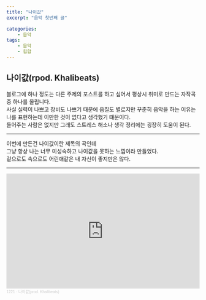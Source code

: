 ```yaml
---
title: "나이값"
excerpt: "음악 첫번째 글"

categories:
    - 음악
tags:
    - 음악
    - 힙합
---
```


## 나이값(rpod. Khalibeats)

블로그에 하나 정도는 다른 주제의 포스트를 하고 싶어서 평상시 취미로 만드는 자작곡 중 하나를 올립니다.  
사실 실력이 나쁘고 장비도 나쁘기 때문에 음질도 별로지만 꾸준히 음악을 하는 이유는  
나를 표현하는데 이만한 것이 없다고 생각했기 떄문이다.  
들어주는 사람은 없지만 그래도 스트레스 해소나 생각 정리에는 굉장히 도움이 된다.

---

이번에 만든건 나이값이란 제목의 곡인데  
그냥 항상 나는 너무 미성숙하고 나이값을 못하는 느낌이라 만들었다.  
겉으로도 속으로도 어린애같은 내 자신이 좋지만은 않다.   

---

<iframe width="100%" height="300" scrolling="no" frameborder="no" allow="autoplay" src="https://w.soundcloud.com/player/?url=https%3A//api.soundcloud.com/tracks/983300017&color=%23ff5500&auto_play=false&hide_related=false&show_comments=true&show_user=true&show_reposts=false&show_teaser=true&visual=true"></iframe><div style="font-size: 10px; color: #cccccc;line-break: anywhere;word-break: normal;overflow: hidden;white-space: nowrap;text-overflow: ellipsis; font-family: Interstate,Lucida Grande,Lucida Sans Unicode,Lucida Sans,Garuda,Verdana,Tahoma,sans-serif;font-weight: 100;"><a href="https://soundcloud.com/user-368654404" title="1221" target="_blank" style="color: #cccccc; text-decoration: none;">1221</a> · <a href="https://soundcloud.com/user-368654404/prod-khalibeats" title="나이값(prod. Khalibeats)" target="_blank" style="color: #cccccc; text-decoration: none;">나이값(prod. Khalibeats)</a></div>
